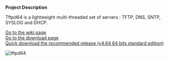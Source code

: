 **Project Description** 

Tftpd64 is a lightweight multi-threaded set of servers : TFTP, DNS, SNTP, SYSLOG and DHCP.  

>
 [Go to the wiki page](https://bitbucket.org/phjounin/tftpd64/wiki/)  
 [Go to the download page](https://bitbucket.org/phjounin/tftpd64/wiki/Download%20Tftpd64.md)  
 [Quick download the recommended release (v4.64 64 bits standard edition)](https://bitbucket.org/phjounin/tftpd64/downloads/Tftpd64-4.64-setup.exe)  



![tftpd64](https://github.com/PJO2/tftpd64/raw/master/images/Documentation_tftpd32.jpg)
